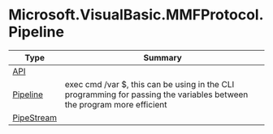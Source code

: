 ﻿
# Microsoft.VisualBasic.MMFProtocol.Pipeline

|Type|Summary|
|----|-------|
|[API](./API.md)||
|[Pipeline](./Pipeline.md)|exec cmd /var $<piplineName>, this can be using in the CLI programming for passing the variables between the program more efficient|
|[PipeStream](./PipeStream.md)||


